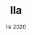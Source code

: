 ---
designer: Patrick Jouin
description: "The%20new%2C%20elegant%20and%20high-quality%20Ila%20is%20a%20refined%20piece%20of%20furniture%20with%20a%20strong%20personality%2C%20expressing%20utmost%20comfort%2C%20softness%20and%20sensuality.%20Its%20curved%2C%20flexible%20lines%20trace%20out%20a%20comfortable%20and%20enveloping%20silhouette.%20Armchair%20with%20outer%20shell%20in%20rigid%20polyurethane%20foam%20and%20flexible%20polyurethane%20foam%20for%20the%20inner%20shell.%20Swivelling%20central%20steel%20base%20in%20the%20shape%20of%20a%20cone%20section.%20The%20large%20headrest%20adds%20character%20to%20the%20armchair."
image_primary: img/Ila-2020_01_zoom.jpg
image_secondary: img/Ila-2020_02_zoom.jpg
manufacturer: Pedrali
href: https://www.pedrali.it/en/products/catalog/Lounge-Armchair-ILA-2020/
subtitle: Ila 2020
title: Ila
image_thumb: img/Ila-2020_cover.jpg
tags: 
  - pedrali
  - lounge-seating
category: lounge-seating
slug: /manufacturers/pedrali/lounge-seating/patrick-jouin-ila
---